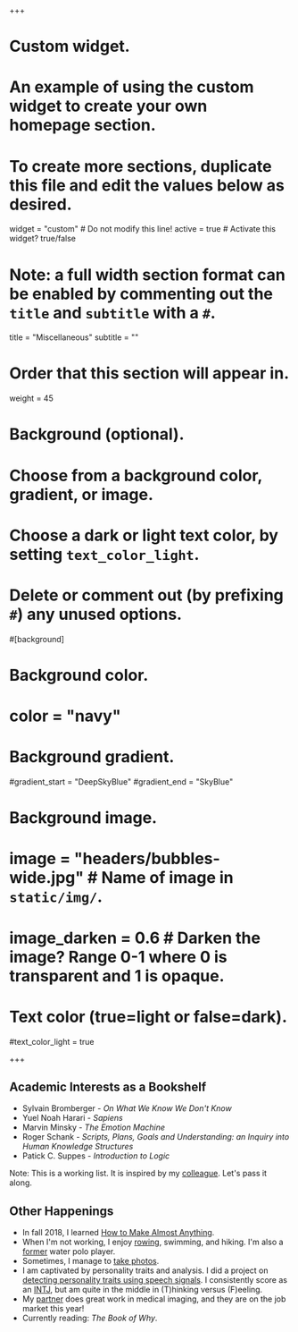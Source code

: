 +++
# Custom widget.
# An example of using the custom widget to create your own homepage section.
# To create more sections, duplicate this file and edit the values below as desired.
widget = "custom"  # Do not modify this line!
active = true  # Activate this widget? true/false

# Note: a full width section format can be enabled by commenting out the `title` and `subtitle` with a `#`.
title = "Miscellaneous"
subtitle = ""

# Order that this section will appear in.
weight = 45

# Background (optional).
#   Choose from a background color, gradient, or image.
#   Choose a dark or light text color, by setting `text_color_light`.
#   Delete or comment out (by prefixing `#`) any unused options.
#[background]
  # Background color.
  # color = "navy"
  
  # Background gradient.
  #gradient_start = "DeepSkyBlue"
  #gradient_end = "SkyBlue"
  
  # Background image.
  # image = "headers/bubbles-wide.jpg"  # Name of image in `static/img/`.
  # image_darken = 0.6  # Darken the image? Range 0-1 where 0 is transparent and 1 is opaque.

  # Text color (true=light or false=dark).
  #text_color_light = true
  
+++

## Academic Interests as a Bookshelf
- Sylvain Bromberger - _On What We Know We Don't Know_
- Yuel Noah Harari - _Sapiens_
- Marvin Minsky - _The Emotion Machine_
- Roger Schank - _Scripts, Plans, Goals and Understanding: an Inquiry into Human Knowledge Structures_
- Patick C. Suppes - _Introduction to Logic_

Note: This is a working list.  It is inspired by my [colleague](http://logical.ai).  Let's pass it along.

## Other Happenings
* In fall 2018, I learned [How to Make Almost Anything](http://fab.cba.mit.edu/classes/863.18/EECS/people/leilani/index.html). 
* When I'm not working, I enjoy [rowing](http://rowingclub.mit.edu), swimming, and hiking.  I'm also a [former](https://thetech.com/2017/04/13/water-polo-v137-i9) water polo player.
* Sometimes, I manage to [take photos](https://500px.com/leilanihg).
* I am captivated by personality traits and analysis.  I did a project on [detecting personality traits using speech signals](publication/gilpin-2018-perception/).  I consistently score as an [INTJ](https://www.16personalities.com/intj-personality), but am quite in the middle in (T)hinking versus (F)eeling.  
* My [partner](https://people.csail.mit.edu/razvan) does great work in medical imaging, and they are on the job market this year!
* Currently reading: _The Book of Why_.  
